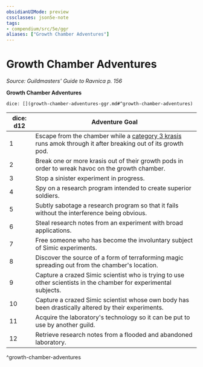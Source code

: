 ```yaml
---
obsidianUIMode: preview
cssclasses: json5e-note
tags:
- compendium/src/5e/ggr
aliases: ["Growth Chamber Adventures"]
---
```

# Growth Chamber Adventures
*Source: Guildmasters' Guide to Ravnica p. 156* 

**Growth Chamber Adventures**

`dice: [](growth-chamber-adventures-ggr.md#^growth-chamber-adventures)`

| dice: d12 | Adventure Goal |
|-----------|----------------|
| 1 | Escape from the chamber while a [category 3 krasis](/Systems/5e/bestiary/monstrosity/category-3-krasis-ggr.md) runs amok through it after breaking out of its growth pod. |
| 2 | Break one or more krasis out of their growth pods in order to wreak havoc on the growth chamber. |
| 3 | Stop a sinister experiment in progress. |
| 4 | Spy on a research program intended to create superior soldiers. |
| 5 | Subtly sabotage a research program so that it fails without the interference being obvious. |
| 6 | Steal research notes from an experiment with broad applications. |
| 7 | Free someone who has become the involuntary subject of Simic experiments. |
| 8 | Discover the source of a form of terraforming magic spreading out from the chamber's location. |
| 9 | Capture a crazed Simic scientist who is trying to use other scientists in the chamber for experimental subjects. |
| 10 | Capture a crazed Simic scientist whose own body has been drastically altered by their experiments. |
| 11 | Acquire the laboratory's technology so it can be put to use by another guild. |
| 12 | Retrieve research notes from a flooded and abandoned laboratory. |
^growth-chamber-adventures